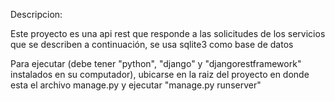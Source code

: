 Descripcion:

Este proyecto es una api rest que responde a las solicitudes de los servicios que se describen a continuación, se usa sqlite3 como base de datos

Para ejecutar (debe tener "python", "django" y "djangorestframework" instalados en su computador), ubicarse en la raiz del proyecto en donde esta el archivo manage.py y ejecutar "manage.py runserver"
